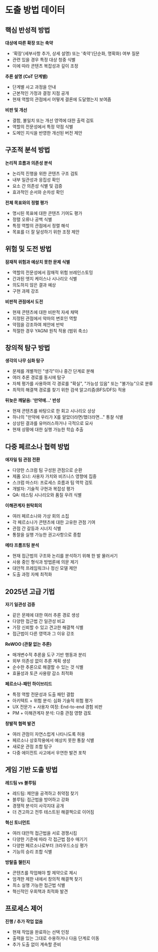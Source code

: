 <!-- Powered by BMAD™ Core -->

# 도출 방법 데이터

## 핵심 반성적 방법

**대상에 따른 확장 또는 축약**

- '확장'(세부사항 추가, 상세 설명) 또는 '축약'(단순화, 명확화) 여부 질문
- 관련 있을 경우 특정 대상 청중 식별
- 이에 따라 콘텐츠 복잡성과 깊이 조정

**추론 설명 (CoT 단계별)**

- 단계별 사고 과정을 안내
- 근본적인 가정과 결정 지점 공개
- 현재 역할의 관점에서 어떻게 결론에 도달했는지 보여줌

**비판 및 개선**

- 결함, 불일치 또는 개선 영역에 대한 출력 검토
- 역할의 전문성에서 특정 약점 식별
- 도메인 지식을 반영한 개선된 버전 제안

## 구조적 분석 방법

**논리적 흐름과 의존성 분석**

- 논리적 진행을 위한 콘텐츠 구조 검토
- 내부 일관성과 응집성 확인
- 요소 간 의존성 식별 및 검증
- 효과적인 순서와 순차성 확인

**전체 목표와의 정렬 평가**

- 명시된 목표에 대한 콘텐츠 기여도 평가
- 정렬 오류나 공백 식별
- 특정 역할의 관점에서 정렬 해석
- 목표를 더 잘 달성하기 위한 조정 제안

## 위험 및 도전 방법

**잠재적 위험과 예상치 못한 문제 식별**

- 역할의 전문성에서 잠재적 위험 브레인스토밍
- 간과된 엣지 케이스나 시나리오 식별
- 의도하지 않은 결과 예상
- 구현 과제 강조

**비판적 관점에서 도전**

- 현재 콘텐츠에 대한 비판적 자세 채택
- 지정된 관점에서 악마의 변호인 역할
- 약점을 강조하여 제안에 반박
- 적절한 경우 YAGNI 원칙 적용 (범위 축소)

## 창의적 탐구 방법

**생각의 나무 심화 탐구**

- 문제를 개별적인 "생각"이나 중간 단계로 분해
- 여러 추론 경로를 동시에 탐구
- 자체 평가를 사용하여 각 경로를 "확실", "가능성 있음" 또는 "불가능"으로 분류
- 최적의 해결책 경로를 찾기 위한 검색 알고리즘(BFS/DFS) 적용

**뒤늦은 깨달음: '만약에...' 반성**

- 현재 콘텐츠를 바탕으로 한 회고 시나리오 상상
- 하나의 "만약에 우리가 X를 알았더라면/했더라면..." 통찰 식별
- 상상된 결과를 유머러스하거나 극적으로 묘사
- 현재 상황에 대한 실행 가능한 학습 추출

## 다중 페르소나 협력 방법

**애자일 팀 관점 전환**

- 다양한 스크럼 팀 구성원 관점으로 순환
- 제품 오너: 사용자 가치와 비즈니스 영향에 집중
- 스크럼 마스터: 프로세스 흐름과 팀 역학 검토
- 개발자: 기술적 구현과 복잡성 평가
- QA: 테스팅 시나리오와 품질 우려 식별

**이해관계자 원탁회의**

- 여러 페르소나와 가상 회의 소집
- 각 페르소나가 콘텐츠에 대한 고유한 관점 기여
- 관점 간 갈등과 시너지 식별
- 통찰을 실행 가능한 권고사항으로 종합

**메타 프롬프팅 분석**

- 현재 접근법의 구조와 논리를 분석하기 위해 한 발 물러서기
- 사용 중인 형식과 방법론에 의문 제기
- 대안적 프레임워크나 정신 모델 제안
- 도출 과정 자체 최적화

## 2025년 고급 기법

**자기 일관성 검증**

- 같은 문제에 대한 여러 추론 경로 생성
- 다양한 접근법 간 일관성 비교
- 가장 신뢰할 수 있고 견고한 해결책 식별
- 접근법이 다른 영역과 그 이유 강조

**ReWOO (관찰 없는 추론)**

- 매개변수적 추론을 도구 기반 행동과 분리
- 외부 의존성 없이 추론 계획 생성
- 순수한 추론으로 해결할 수 있는 것 식별
- 효율성과 토큰 사용량 감소 최적화

**페르소나-패턴 하이브리드**

- 특정 역할 전문성과 도출 패턴 결합
- 아키텍트 + 위험 분석: 심화 기술적 위험 평가
- UX 전문가 + 사용자 여정: End-to-end 경험 비판
- PM + 이해관계자 분석: 다중 관점 영향 검토

**창발적 협력 발견**

- 여러 관점이 자연스럽게 나타나도록 허용
- 페르소나 상호작용에서 예상치 못한 통찰 식별
- 새로운 관점 조합 탐구
- 다중 에이전트 사고에서 우연한 발견 포착

## 게임 기반 도출 방법

**레드팀 vs 블루팀**

- 레드팀: 제안을 공격하고 취약점 찾기
- 블루팀: 접근법을 방어하고 강화
- 경쟁적 분석이 사각지대 공개
- 더 견고하고 전투 테스트된 해결책으로 이어짐

**혁신 토너먼트**

- 여러 대안적 접근법을 서로 경쟁시킴
- 다양한 기준에 따라 각 접근법 점수 매기기
- 다양한 페르소나로부터 크라우드소싱 평가
- 기능의 승리 조합 식별

**방탈출 챌린지**

- 콘텐츠를 작업해야 할 제약으로 제시
- 엄격한 제한 내에서 창의적 해결책 찾기
- 최소 실행 가능한 접근법 식별
- 혁신적인 우회책과 최적화 발견

## 프로세스 제어

**진행 / 추가 작업 없음**

- 현재 작업을 완료하는 선택 인정
- 출력을 있는 그대로 수용하거나 다음 단계로 이동
- 추가 도출 없이 계속할 준비
